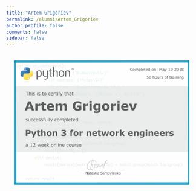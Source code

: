 ```yaml
---
title: "Artem Grigoriev"
permalink: /alumni/Artem_Grigoriev
author_profile: false
comments: false
sidebar: false
---
```


<div style="padding: 20px;">
  <img src="https://raw.githubusercontent.com/pyneng/pyneng.github.io/master/alumni/Artem_Grigoriev.png" alt="Python for network engineers">
</div>


